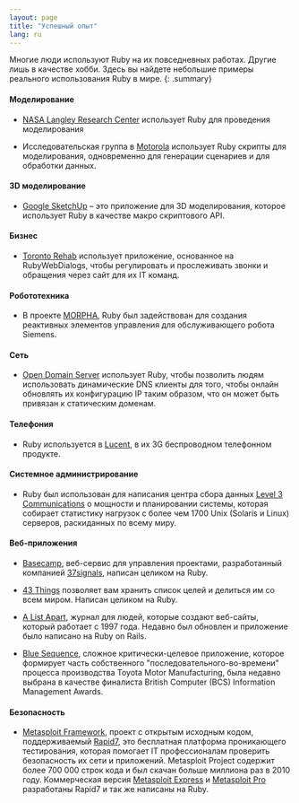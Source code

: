 ```yaml
---
layout: page
title: "Успешный опыт"
lang: ru
---
```


Многие люди используют Ruby на их повседневных работах. Другие лишь в
качестве хобби. Здесь вы найдете небольшие примеры реального
использования Ruby в мире.
{: .summary}

#### Моделирование

* [NASA Langley Research Center][1] использует Ruby для проведения
  моделирования

* Исследовательская группа в [Motorola][2] использует Ruby скрипты для
  моделирования, одновременно для генерации сценариев и для обработки
  данных.

#### 3D моделирование

* [Google SketchUp][3] – это приложение для 3D моделирования, которое
  использует Ruby в качестве макро скриптового API.

#### Бизнес

* [Toronto Rehab][4] использует приложение, основанное на
  RubyWebDialogs, чтобы регулировать и прослеживать звонки и обращения
  через сайт для их IT команд.

#### Робототехника

* В проекте [MORPHA][5], Ruby был задействован для создания реактивных
  элементов управления для обслуживающего робота Siemens.

#### Сеть

* [Open Domain Server][6] использует Ruby, чтобы позволить людям
  использовать динамические DNS клиенты для того, чтобы онлайн обновлять
  их конфигурацию IP таким образом, что он может быть привязан к
  статическим доменам.

#### Телефония

* Ruby используется в [Lucent][7], в их 3G беспроводном телефонном
  продукте.

#### Системное администрирование

* Ruby был использован для написания центра сбора данных [Level 3
  Communications][8] о мощности и планировании системы, которая собирает
  статистику нагрузок с более чем 1700 Unix (Solaris и Linux) серверов,
  раскиданных по всему миру.

#### Веб-приложения

* [Basecamp][9], веб-сервис для управления проектами, разработанный
  компанией [37signals][10], написан целиком на Ruby.

* [43 Things][11] позволяет вам хранить список целей и делиться им со
  всем миром. Написан целиком на Ruby.

* [A List Apart][12], журнал для людей, которые создают веб-сайты,
  который работает с 1997 года. Недавно был обновлен и приложение было
  написано на Ruby on Rails.

* [Blue Sequence][13], сложное критически-целевое приложение, которое
  формирует часть собственного "последовательного-во-времени" процесса
  производства Toyota Motor Manufacturing, была недавно выбрана в
  качестве финалиста British Computer (BCS) Information Management Awards.

#### Безопасность

* [Metasploit Framework][14], проект с открытым исходным кодом,
  поддерживаемый [Rapid7][15], это бесплатная платформа проникающего тестирования,
  которая помогает IT профессионалам проверить безопасность их сети и
  приложений. Metasploit Project содержит более 700 000 строк кода и был
  скачан больше миллиона раз в 2010 году. Коммерческая версия [Metasploit
  Express][16] и [Metasploit Pro][17] разработаны Rapid7 и так же написаны
  на Ruby.



[1]: http://www.larc.nasa.gov/
[2]: http://www.motorola.com
[3]: http://www.sketchup.com/
[4]: http://www.torontorehab.com/
[5]: http://www.morpha.de/php_e/index.php3
[6]: http://ods.org/
[7]: http://www.lucent.com/
[8]: http://www.level3.com/
[9]: http://www.basecamphq.com
[10]: http://www.37signals.com
[11]: http://www.43things.com
[12]: http://www.alistapart.com
[13]: http://www.bluefountain.com/supply-chain-management/
[14]: http://www.metasploit.com
[15]: http://www.rapid7.com
[16]: http://www.rapid7.com/products/metasploit-express.jsp
[17]: http://www.rapid7.com/products/metasploit-pro.jsp
